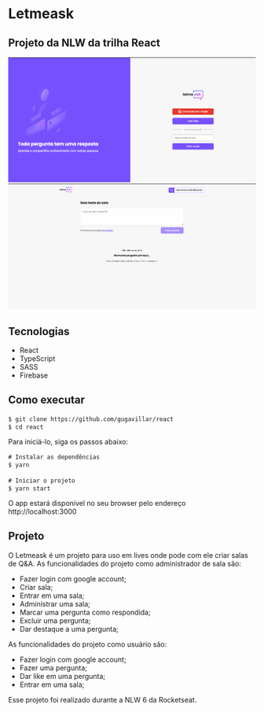 # Letmeask

## Projeto da NLW da trilha React

![tela_de_inicio](/src/assets/screenshots/inicio.png)
![tela_de_perguntas](/src/assets/screenshots/questions.png)

## Tecnologias

-  React
-  TypeScript
-  SASS
-  Firebase

## Como executar

```
$ git clone https://github.com/gugavillar/react
$ cd react
```

Para iniciá-lo, siga os passos abaixo:

```
# Instalar as dependências
$ yarn

# Iniciar o projeto
$ yarn start
```

O app estará disponível no seu browser pelo endereço http://localhost:3000

## Projeto

O Letmeask é um projeto para uso em lives onde pode com ele criar salas de Q&A.
As funcionalidades do projeto como administrador de sala são:

-  Fazer login com google account;
-  Criar sala;
-  Entrar em uma sala;
-  Administrar uma sala;
-  Marcar uma pergunta como respondida;
-  Excluir uma pergunta;
-  Dar destaque a uma pergunta;

As funcionalidades do projeto como usuário são:

-  Fazer login com google account;
-  Fazer uma pergunta;
-  Dar like em uma pergunta;
-  Entrar em uma sala;

Esse projeto foi realizado durante a NLW 6 da Rocketseat.
